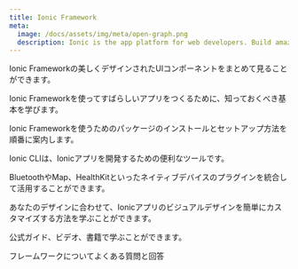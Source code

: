 ```yaml
---
title: Ionic Framework
meta:
  image: /docs/assets/img/meta/open-graph.png
  description: Ionic is the app platform for web developers. Build amazing mobile, web, and desktop apps all with one shared code base and open web standards
---
```


<docs-cards> <docs-card header="Components" href="/docs/components" img="/docs/assets/icons/feature-guide-components-icon.png"> 

Ionic Frameworkの美しくデザインされたUIコンポーネントをまとめて見ることができます。</docs-card>

<docs-card header="Introduction" href="/docs/intro" icon="/docs/assets/icons/guide-introduction-icon.png"> 

Ionic Frameworkを使ってすばらしいアプリをつくるために、知っておくべき基本を学びます。</docs-card>

<docs-card header="Installation" href="/docs/installation/cli" icon="/docs/assets/icons/guide-installation-icon.png"> 

Ionic Frameworkを使うためのパッケージのインストールとセットアップ方法を順番に案内します。</docs-card>

<docs-card header="CLI" href="/docs/cli" icon="/docs/assets/icons/guide-cli-icon.png"> 

Ionic CLIは、Ionicアプリを開発するための便利なツールです。</docs-card>

<docs-card header="Native APIs" href="/docs/native" icon="/docs/assets/icons/guide-nativeapis-icon.png"> 

BluetoothやMap、HealthKitといったネイティブデバイスのプラグインを統合して活用することができます。</docs-card>

<docs-card header="Theming" href="/docs/theming/basics" icon="/docs/assets/icons/guide-theming-icon.png"> 

あなたのデザインに合わせて、Ionicアプリのビジュアルデザインを簡単にカスタマイズする方法を学ぶことができます。</docs-card>

<docs-card header="Resources" href="/docs/developer-resources/books" icon="/docs/assets/icons/guide-resources-icon.png"> 

公式ガイド、ビデオ、書籍で学ぶことができます。</docs-card>

<docs-card header="FAQ" href="/docs/faq/glossary" icon="/docs/assets/icons/guide-faq-icon.png"> 

フレームワークについてよくある質問と回答</docs-card> </docs-cards>